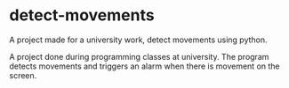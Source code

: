 # detect-movements
A project made for a university work, detect movements using python.

A project done during programming classes at university. The program detects movements and triggers an alarm when there is movement on the screen.
